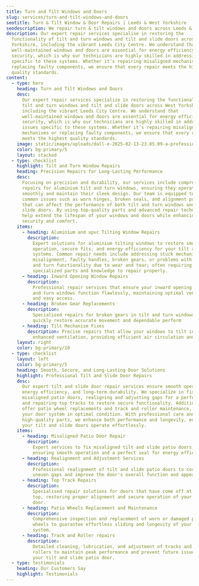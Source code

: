 ```yaml
---
title: Turn and Tilt Windows and Doors
slug: services/turn-and-tilt-windows-and-doors
seotitle: Turn & Tilt Window & Door Repairs | Leeds & West Yorkshire
seodescription: We repair turn & tilt windows and doors across Leeds & West Yorkshire. Fix faulty hinges, locks & handles with expert service from The Door Surgeon. Contact us today!
description: Our expert repair services specialise in restoring the
  functionality of tilt and turn windows and tilt and slide doors across West
  Yorkshire, including the vibrant Leeds City Centre. We understand that
  well-maintained windows and doors are essential for energy efficiency and
  security, which is why our technicians are highly skilled in addressing issues
  specific to these systems. Whether it’s repairing misaligned mechanisms or
  replacing faulty components, we ensure that every repair meets the highest
  quality standards.
content:
  - type: hero
    heading: Turn and Tilt Windows and Doors
    desc:
      Our expert repair services specialize in restoring the functionality of
      tilt and turn windows and tilt and slide doors across West Yorkshire,
      including the vibrant Leeds City Centre. We understand that
      well-maintained windows and doors are essential for energy efficiency and
      security, which is why our technicians are highly skilled in addressing
      issues specific to these systems. Whether it’s repairing misaligned
      mechanisms or replacing faulty components, we ensure that every repair
      meets the highest quality standards.
    image: static/images/uploads/dall-e-2025-02-13-23.05.09-a-professional-worker-installing-a-tilt-and-turn-window-in-a-stylish-modern-living-room.-the-room-features-elegant-teal-colored-walls-a-cozy-sofa-a.webp
    color: bg-primary/5
    layout: stacked
  - type: checklist
    highlight: Tilt and Turn Window Repairs
    heading: Precision Repairs for Long-Lasting Performance
    desc:
      Focusing on precision and durability, our services include comprehensive
      repairs for aluminium tilt and turn windows, ensuring they operate
      smoothly and maintain their sleek design. Our team is equipped to handle
      common issues such as worn hinges, broken seals, and alignment problems
      that can affect the performance of both tilt and turn windows and tilt and
      slide doors. By using top-quality parts and advanced repair techniques, we
      help extend the lifespan of your windows and doors while enhancing overall
      security and comfort.
    items:
      - heading: Aluminium and upvc Tilting Window Repairs
        description:
          Expert solutions for aluminium tilting windows to restore smooth
          operation, secure fits, and energy efficiency for your tilt and turn
          systems. Common repair needs include addressing stuck mechanisms,
          misalignment, faulty handles, broken gears, or problems with the tilt
          and turn functionality due to wear and tear; often requiring
          specialized parts and knowledge to repair properly.
      - heading: Inward Opening Window Repairs
        description:
          Professional repair services that ensure your inward opening tilt
          and turn windows function flawlessly, maintaining optimal ventilation
          and easy access.
      - heading: Broken Gear Replacements
        description:
          Specialised repairs for broken gears in tilt and turn windows to
          quickly restore accurate movement and dependable perform
      - heading: Tilt Mechanism Fixes
        description: Precise repairs that allow your windows to tilt inwards for
          enhanced ventilation, providing efficient air circulation and comfort.
    layout: right
    color: bg-primary/10
  - type: checklist
    layout: left
    color: bg-primary/5
    heading: Smooth, Secure, and Long-Lasting Door Solutions
    highlight: Professional Tilt and Slide Door Repairs
    desc:
      Our expert tilt and slide door repair services ensure smooth operation,
      energy efficiency, and long-term durability. We specialize in fixing
      misaligned patio doors, realigning and adjusting gaps for a perfect fit,
      and repairing top tracks to restore secure functionality. Additionally, we
      offer patio wheel replacements and track and roller maintenance, keeping
      your door system in optimal condition. With professional care and
      high-quality parts, we enhance both performance and longevity, ensuring
      your tilt and slide doors operate effortlessly.
    items:
      - heading: Misaligned Patio Door Repair
        description:
          Expert services to fix misaligned tilt and slide patio doors,
          ensuring smooth operation and a perfect seal for energy efficiency.
      - heading: Realignment and Adjustment Services
        description:
          Professional realignment of tilt and slide patio doors to correct
          uneven gaps and improve the door's overall function and appearance.
      - heading: Top Track Repairs
        description:
          Specialised repair solutions for doors that have come off at the
          top, restoring proper alignment and secure operation of your patio
          door.
      - heading: Patio Wheels Replacement and Maintenance
        description:
          Comprehensive inspection and replacement of worn or damaged patio
          wheels to guarantee effortless sliding and longevity of your door
          system.
      - heading: Track and Roller repairs
        description:
          Detailed cleaning, lubrication, and adjustment of tracks and
          rollers to maintain peak performance and prevent future issues with
          your tilt and slide patio door.
  - type: testimonials
    heading: Our Customers Say
    highlight: Testimonials
---
```

